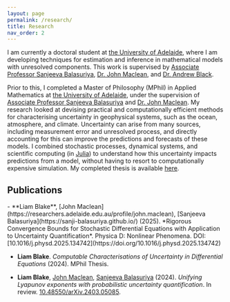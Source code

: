 ```yaml
---
layout: page
permalink: /research/
title: Research
nav_order: 2
---
```

I am currently a doctoral student at [the University of Adelaide](https://www.adelaide.edu.au/), where I am developing techniques for estimation and inference in mathematical models with unresolved components. 
This work is supervised by [Associate Professor Sanjeeva Balasuriya](https://sanji-balasuriya.github.io/), [Dr. John Maclean](https://researchers.adelaide.edu.au/profile/john.maclean), and [Dr. Andrew Black](https://andxblack.github.io/).

Prior to this, I completed a Master of Philosophy (MPhil) in Applied Mathematics at [the University of Adelaide](https://www.adelaide.edu.au/), under the supervision of [Associate Professor Sanjeeva Balasuriya](https://sanji-balasuriya.github.io/) and [Dr. John Maclean](https://researchers.adelaide.edu.au/profile/john.maclean).
My research looked at devising practical and computationally efficient methods for characterising uncertainty in geophysical systems, such as the ocean, atmosphere, and climate.
Uncertainty can arise from many sources, including measurement error and unresolved process, and directly accounting for this can improve the predictions and forecasts of these models. 
I combined stochastic processes, dynamical systems, and scientific computing (in [Julia](https://julialang.org/)) to understand how this uncertainty impacts predictions from a model, without having to resort to computationally expensive simulation.
My completed thesis is available [here](https://github.com/liamblake/mphil-thesis). 


<h2>Publications</h2>
- **Liam Blake**, [John Maclean](https://researchers.adelaide.edu.au/profile/john.maclean), [Sanjeeva Balasuriya](https://sanji-balasuriya.github.io/) (2025). *Rigorous Convergence Bounds for Stochastic Differential Equations with Application to Uncertainty Quantification*. Physica D: Nonlinear Phenomena. DOI: [10.1016/j.physd.2025.134742](https://doi.org/10.1016/j.physd.2025.134742)

- **Liam Blake**. *Computable Characterisations of Uncertainty in Differential Equations* (2024). MPhil Thesis. 

- **Liam Blake**, [John Maclean](https://researchers.adelaide.edu.au/profile/john.maclean), [Sanjeeva Balasuriya](https://sanji-balasuriya.github.io/) (2024). *Unifying Lyapunov exponents with probabilistic uncertainty quantification*. In review. [10.48550/arXiv.2403.05085](https://arxiv.org/abs/2403.05085).


